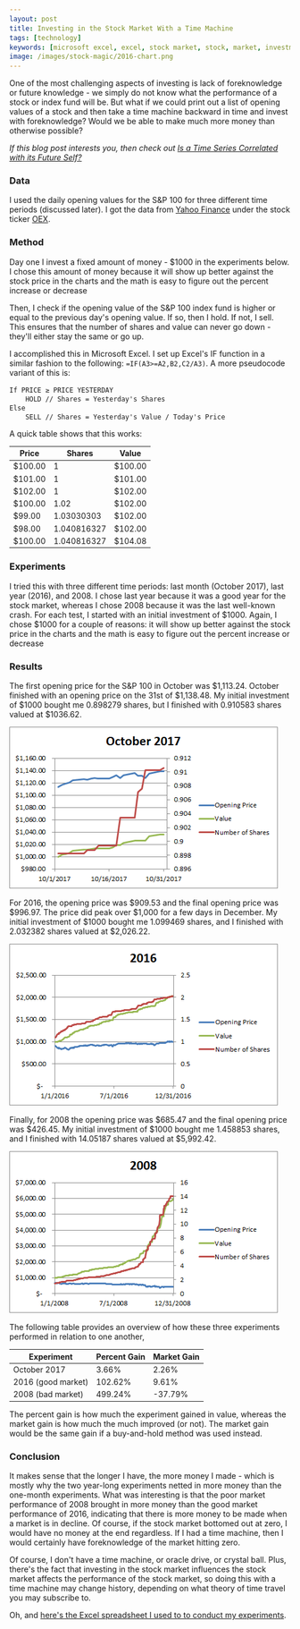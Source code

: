 ```yaml
---
layout: post
title: Investing in the Stock Market With a Time Machine
tags: [technology]
keywords: [microsoft excel, excel, stock market, stock, market, investment, invest, investing, time machine, time travel]
image: /images/stock-magic/2016-chart.png
---
```


One of the most challenging aspects of investing is lack of foreknowledge or future knowledge - we simply do not know what the performance of a stock or index fund will be. But what if we could print out a list of opening values of a stock and then take a  time machine backward in time and invest with foreknowledge? Would we be able to make much more money than otherwise possible?

*If this blog post interests you, then check out [Is a Time Series Correlated with its Future Self?](http://hendrixjoseph.github.io/is-a-time-series-correlated-with-its-future-self/)*

###  Data

I used the daily opening values for the S&P 100 for three different time periods (discussed later). I got the data from [Yahoo Finance](https://finance.yahoo.com/) under the stock ticker [OEX](https://finance.yahoo.com/quote/%5EOEX?p=%5EOEX).

### Method

Day one I invest a fixed amount of money - $1000 in the experiments below. I chose this amount of money because it will show up better against the stock price in the charts and the math is easy to figure out the percent increase or decrease

Then, I check if the opening value of the S&P 100 index fund is higher or equal to the previous day's opening value. If so, then I hold. If not, I sell. This ensures that the number of shares and value can never go down - they'll either stay the same or go up.

I accomplished this in Microsoft Excel. I set up Excel's IF function in a similar fashion to the following: `=IF(A3>=A2,B2,C2/A3)`. A more pseudocode variant of this is:

```
If PRICE ≥ PRICE YESTERDAY
    HOLD // Shares = Yesterday's Shares
Else
    SELL // Shares = Yesterday's Value / Today's Price
```

A quick table shows that this works:

Price | Shares | Value
--- | --- | ---
$100.00  | 1 |  $100.00
$101.00  | 1 |  $101.00
$102.00  | 1 |  $102.00
$100.00  | 1.02 |  $102.00
$99.00  | 1.03030303 |  $102.00
$98.00  | 1.040816327 |  $102.00
$100.00  | 1.040816327 |  $104.08

### Experiments

I tried this with three different time periods: last month (October 2017), last year (2016), and 2008. I chose last year because it was a good year for the stock market, whereas I chose 2008 because it was the last well-known crash. For each test, I started with an initial investment of $1000. Again, I chose $1000 for a couple of reasons: it will show up better against the stock price in the charts and the math is easy to figure out the percent increase or decrease

### Results

The first opening price for the S&P 100 in October was $1,113.24. October finished with an opening price on the 31st of $1,138.48. My initial investment of $1000 bought me 0.898279 shares, but I finished with 0.910583 shares valued at $1036.62.

![October 2017 Stock Chart](/images/stock-magic/2017-October-chart.png)

For 2016, the opening price was $909.53 and the final opening price was $996.97. The price did peak over $1,000 for a few days in December. My initial investment of $1000 bought me 1.099469 shares, and I finished with 2.032382 shares valued at $2,026.22.

![2016 Stock Chart](/images/stock-magic/2016-chart.png)

Finally, for 2008 the opening price was $685.47 and the final opening price was $426.45. My initial investment of $1000 bought me 1.458853 shares, and I finished with 14.05187 shares valued at $5,992.42.

![2008 Stock Chart](/images/stock-magic/2008-chart.png)

The following table provides an overview of how these three experiments performed in relation to one another, 

Experiment | Percent Gain | Market Gain
--- | --- | ---
October 2017 | 3.66% | 2.26%
2016 (good market) | 102.62% | 9.61%
2008 (bad market) | 499.24% | -37.79%

The percent gain is how much the experiment gained in value, whereas the market gain is how much the much improved (or not). The market gain would be the same gain if a buy-and-hold method was used instead.

### Conclusion

It makes sense that the longer I have, the more money I made - which is mostly why the two year-long experiments netted in more money than the one-month experiments. What was interesting is that the poor market performance of 2008 brought in more money than the good market performance of 2016, indicating that there is more money to be made when a market is in decline. Of course, if the stock market bottomed out at zero, I would have no money at the end regardless. If I had a time machine, then I would certainly have foreknowledge of the market hitting zero.

Of course, I don't have a time machine, or oracle drive, or crystal ball. Plus, there's the fact that investing in the stock market influences the stock market affects the performance of the stock market, so doing this with a time machine may change history, depending on what theory of time travel you may subscribe to.

Oh, and [here's the Excel spreadsheet I used to to conduct my experiments](/xlxs/stock-magic.xlsx).
